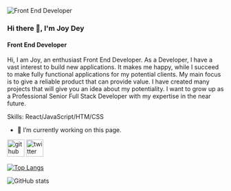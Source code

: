 ![Front End Developer](https://i.imgur.com/FzUmkFp.png)

### Hi there 👋, I'm Joy Dey
#### Front End Developer

Hi, I am Joy, an enthusiast Front End Developer. As a Developer, I have a vast interest to build new applications. It makes me happy, while I succeed to make fully functional applications for my potential clients. My main focus is to give a reliable product that can provide value. I have created many projects that will give you an idea about my potentiality. I want to grow up as a Professional Senior Full Stack Developer with my expertise in the near future.

Skills: React/JavaScript/HTM/CSS

- 🔭 I’m currently working on this page. 


[<img src='https://cdn.jsdelivr.net/npm/simple-icons@3.0.1/icons/github.svg' alt='github' height='40'>](https://github.com/joydey100)  [<img src='https://cdn.jsdelivr.net/npm/simple-icons@3.0.1/icons/twitter.svg' alt='twitter' height='40'>](https://twitter.com/joydeydev)  

[![Top Langs](https://github-readme-stats.vercel.app/api/top-langs/?username=joydey100)](https://github.com/anuraghazra/github-readme-stats)

![GitHub stats](https://github-readme-stats.vercel.app/api?username=joydey100&show_icons=true)  


